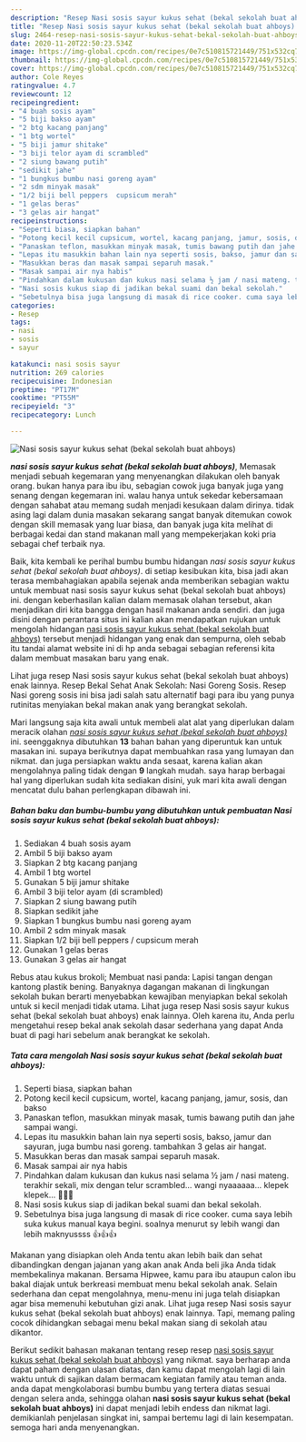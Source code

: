 ```yaml
---
description: "Resep Nasi sosis sayur kukus sehat (bekal sekolah buat ahboys) yang praktis"
title: "Resep Nasi sosis sayur kukus sehat (bekal sekolah buat ahboys) yang praktis"
slug: 2464-resep-nasi-sosis-sayur-kukus-sehat-bekal-sekolah-buat-ahboys-yang-praktis
date: 2020-11-20T22:50:23.534Z
image: https://img-global.cpcdn.com/recipes/0e7c510815721449/751x532cq70/nasi-sosis-sayur-kukus-sehat-bekal-sekolah-buat-ahboys-foto-resep-utama.jpg
thumbnail: https://img-global.cpcdn.com/recipes/0e7c510815721449/751x532cq70/nasi-sosis-sayur-kukus-sehat-bekal-sekolah-buat-ahboys-foto-resep-utama.jpg
cover: https://img-global.cpcdn.com/recipes/0e7c510815721449/751x532cq70/nasi-sosis-sayur-kukus-sehat-bekal-sekolah-buat-ahboys-foto-resep-utama.jpg
author: Cole Reyes
ratingvalue: 4.7
reviewcount: 12
recipeingredient:
- "4 buah sosis ayam"
- "5 biji bakso ayam"
- "2 btg kacang panjang"
- "1 btg wortel"
- "5 biji jamur shitake"
- "3 biji telor ayam di scrambled"
- "2 siung bawang putih"
- "sedikit jahe"
- "1 bungkus bumbu nasi goreng ayam"
- "2 sdm minyak masak"
- "1/2 biji bell peppers  cupsicum merah"
- "1 gelas beras"
- "3 gelas air hangat"
recipeinstructions:
- "Seperti biasa, siapkan bahan"
- "Potong kecil kecil cupsicum, wortel, kacang panjang, jamur, sosis, dan bakso"
- "Panaskan teflon, masukkan minyak masak, tumis bawang putih dan jahe sampai wangi."
- "Lepas itu masukkin bahan lain nya seperti sosis, bakso, jamur dan sayuran, juga bumbu nasi goreng. tambahkan 3 gelas air hangat."
- "Masukkan beras dan masak sampai separuh masak."
- "Masak sampai air nya habis"
- "Pindahkan dalam kukusan dan kukus nasi selama ½ jam / nasi mateng. terakhir sekali, mix dengan telur scrambled... wangi nyaaaaaa... klepek klepek... 🤣🤣🤣"
- "Nasi sosis kukus siap di jadikan bekal suami dan bekal sekolah."
- "Sebetulnya bisa juga langsung di masak di rice cooker. cuma saya lebih suka kukus manual kaya begini. soalnya menurut sy lebih wangi dan lebih maknyussss 👍👍👍"
categories:
- Resep
tags:
- nasi
- sosis
- sayur

katakunci: nasi sosis sayur 
nutrition: 269 calories
recipecuisine: Indonesian
preptime: "PT17M"
cooktime: "PT55M"
recipeyield: "3"
recipecategory: Lunch

---
```



![Nasi sosis sayur kukus sehat (bekal sekolah buat ahboys)](https://img-global.cpcdn.com/recipes/0e7c510815721449/751x532cq70/nasi-sosis-sayur-kukus-sehat-bekal-sekolah-buat-ahboys-foto-resep-utama.jpg)

<b><i>nasi sosis sayur kukus sehat (bekal sekolah buat ahboys)</i></b>, Memasak menjadi sebuah kegemaran yang menyenangkan dilakukan oleh banyak orang. bukan hanya para ibu ibu, sebagian cowok juga banyak juga yang senang dengan kegemaran ini. walau hanya untuk sekedar kebersamaan dengan sahabat atau memang sudah menjadi kesukaan dalam dirinya. tidak asing lagi dalam dunia masakan sekarang sangat banyak ditemukan cowok dengan skill memasak yang luar biasa, dan banyak juga kita melihat di berbagai kedai dan stand makanan mall yang mempekerjakan koki pria sebagai chef terbaik nya.

Baik, kita kembali ke perihal bumbu bumbu hidangan <i>nasi sosis sayur kukus sehat (bekal sekolah buat ahboys)</i>. di setiap kesibukan kita, bisa jadi akan terasa membahagiakan apabila sejenak anda memberikan sebagian waktu untuk membuat nasi sosis sayur kukus sehat (bekal sekolah buat ahboys) ini. dengan keberhasilan kalian dalam memasak olahan tersebut, akan menjadikan diri kita bangga dengan hasil makanan anda sendiri. dan juga disini dengan perantara situs ini kalian akan mendapatkan rujukan untuk mengolah hidangan <u>nasi sosis sayur kukus sehat (bekal sekolah buat ahboys)</u> tersebut menjadi hidangan yang enak dan sempurna, oleh sebab itu tandai alamat website ini di hp anda sebagai sebagian referensi kita dalam membuat masakan baru yang enak.

Lihat juga resep Nasi sosis sayur kukus sehat (bekal sekolah buat ahboys) enak lainnya. Resep Bekal Sehat Anak Sekolah: Nasi Goreng Sosis. Resep Nasi goreng sosis ini bisa jadi salah satu alternatif bagi para ibu yang punya rutinitas menyiakan bekal makan anak yang berangkat sekolah.


Mari langsung saja kita awali untuk membeli alat alat yang diperlukan dalam meracik olahan <u><i>nasi sosis sayur kukus sehat (bekal sekolah buat ahboys)</i></u> ini. seenggaknya dibutuhkan <b>13</b> bahan bahan yang diperuntuk kan untuk masakan ini. supaya berikutnya dapat membuahkan rasa yang lumayan dan nikmat. dan juga persiapkan waktu anda sesaat, karena kalian akan mengolahnya paling tidak dengan <b>9</b> langkah mudah. saya harap berbagai hal yang diperlukan sudah kita sediakan disini, yuk mari kita awali dengan mencatat dulu bahan perlengkapan dibawah ini.

<!--inarticleads1-->

##### Bahan baku dan bumbu-bumbu yang dibutuhkan untuk pembuatan Nasi sosis sayur kukus sehat (bekal sekolah buat ahboys):

1. Sediakan 4 buah sosis ayam
1. Ambil 5 biji bakso ayam
1. Siapkan 2 btg kacang panjang
1. Ambil 1 btg wortel
1. Gunakan 5 biji jamur shitake
1. Ambil 3 biji telor ayam (di scrambled)
1. Siapkan 2 siung bawang putih
1. Siapkan sedikit jahe
1. Siapkan 1 bungkus bumbu nasi goreng ayam
1. Ambil 2 sdm minyak masak
1. Siapkan 1/2 biji bell peppers / cupsicum merah
1. Gunakan 1 gelas beras
1. Gunakan 3 gelas air hangat


Rebus atau kukus brokoli; Membuat nasi panda: Lapisi tangan dengan kantong plastik bening. Banyaknya dagangan makanan di lingkungan sekolah bukan berarti menyebabkan kewajiban menyiapkan bekal sekolah untuk si kecil menjadi tidak utama. Lihat juga resep Nasi sosis sayur kukus sehat (bekal sekolah buat ahboys) enak lainnya. Oleh karena itu, Anda perlu mengetahui resep bekal anak sekolah dasar sederhana yang dapat Anda buat di pagi hari sebelum anak berangkat ke sekolah. 

<!--inarticleads2-->

##### Tata cara mengolah Nasi sosis sayur kukus sehat (bekal sekolah buat ahboys):

1. Seperti biasa, siapkan bahan
1. Potong kecil kecil cupsicum, wortel, kacang panjang, jamur, sosis, dan bakso
1. Panaskan teflon, masukkan minyak masak, tumis bawang putih dan jahe sampai wangi.
1. Lepas itu masukkin bahan lain nya seperti sosis, bakso, jamur dan sayuran, juga bumbu nasi goreng. tambahkan 3 gelas air hangat.
1. Masukkan beras dan masak sampai separuh masak.
1. Masak sampai air nya habis
1. Pindahkan dalam kukusan dan kukus nasi selama ½ jam / nasi mateng. terakhir sekali, mix dengan telur scrambled... wangi nyaaaaaa... klepek klepek... 🤣🤣🤣
1. Nasi sosis kukus siap di jadikan bekal suami dan bekal sekolah.
1. Sebetulnya bisa juga langsung di masak di rice cooker. cuma saya lebih suka kukus manual kaya begini. soalnya menurut sy lebih wangi dan lebih maknyussss 👍👍👍


Makanan yang disiapkan oleh Anda tentu akan lebih baik dan sehat dibandingkan dengan jajanan yang akan anak Anda beli jika Anda tidak membekalinya makanan. Bersama Hipwee, kamu para ibu ataupun calon ibu bakal diajak untuk berkreasi membuat menu bekal sekolah anak. Selain sederhana dan cepat mengolahnya, menu-menu ini juga telah disiapkan agar bisa memenuhi kebutuhan gizi anak. Lihat juga resep Nasi sosis sayur kukus sehat (bekal sekolah buat ahboys) enak lainnya. Tapi, memang paling cocok dihidangkan sebagai menu bekal makan siang di sekolah atau dikantor. 

Berikut sedikit bahasan makanan tentang resep resep <u>nasi sosis sayur kukus sehat (bekal sekolah buat ahboys)</u> yang nikmat. saya berharap anda dapat paham dengan ulasan diatas, dan kamu dapat mengolah lagi di lain waktu untuk di sajikan dalam bermacam kegiatan family atau teman anda. anda dapat mengkolaborasi bumbu bumbu yang tertera diatas sesuai dengan selera anda, sehingga olahan <b>nasi sosis sayur kukus sehat (bekal sekolah buat ahboys)</b> ini dapat menjadi lebih endess dan nikmat lagi. demikianlah penjelasan singkat ini, sampai bertemu lagi di lain kesempatan. semoga hari anda menyenangkan.
